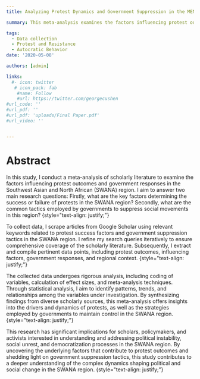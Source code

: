```yaml
---
title: Analyzing Protest Dynamics and Government Suppression in the MENA Region -  A Meta-Analysis

summary: This meta-analysis examines the factors influencing protest outcomes and government responses in the SWANA region, providing insights into the dynamics of protests and strategies employed by governments to maintain control.

tags: 
  - Data collection
  - Protest and Resistance
  - Autocratic Behavior
date: '2020-05-08'

authors: [admin]

links:
  #- icon: twitter
   # icon_pack: fab
    #name: Follow
    #url: https://twitter.com/georgecushen
#url_code: ''
#url_pdf: ''
#url_pdf: 'uploads/Final Paper.pdf'
#url_video: ''


---
```

# Abstract 
In this study, I conduct a meta-analysis of scholarly literature to examine the factors influencing protest outcomes and government responses in the Southwest Asian and North African (SWANA) region. I aim to answer two main research questions: Firstly, what are the key factors determining the success or failure of protests in the SWANA region? Secondly, what are the common tactics employed by governments to suppress social movements in this region?
{style="text-align: justify;"}

To collect data, I scrape articles from Google Scholar using relevant keywords related to protest success factors and government suppression tactics in the SWANA region. I refine my search queries iteratively to ensure comprehensive coverage of the scholarly literature. Subsequently, I extract and compile pertinent data points, including protest outcomes, influencing factors, government responses, and regional context.
{style="text-align: justify;"}

The collected data undergoes rigorous analysis, including coding of variables, calculation of effect sizes, and meta-analysis techniques. Through statistical analysis, I aim to identify patterns, trends, and relationships among the variables under investigation. By synthesizing findings from diverse scholarly sources, this meta-analysis offers insights into the drivers and dynamics of protests, as well as the strategies employed by governments to maintain control in the SWANA region.
{style="text-align: justify;"}

This research has significant implications for scholars, policymakers, and activists interested in understanding and addressing political instability, social unrest, and democratization processes in the SWANA region. By uncovering the underlying factors that contribute to protest outcomes and shedding light on government suppression tactics, this study contributes to a deeper understanding of the complex dynamics shaping political and social change in the SWANA region.
{style="text-align: justify;"}






